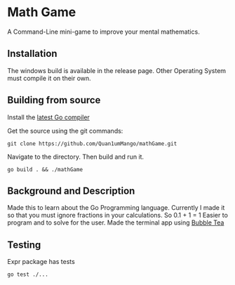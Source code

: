# Math Game
A Command-Line mini-game to improve your mental mathematics.

## Installation
The windows build is available in the release page. Other Operating System must compile it on their own. 

## Building from source
Install the [latest Go compiler](https://go.dev/doc/install)

Get the source using the git commands:
```
git clone https://github.com/Quan1umMango/mathGame.git
```

Navigate to the directory.
Then build and run it.

```
go build . && ./mathGame
```

## Background and Description
Made this to learn about the Go Programming language. Currently I made it so that you must ignore fractions in your calculations.
So 0.1 + 1 = 1
Easier to program and to solve for the user. 
Made the terminal app using [Bubble Tea](https://github.com/charmbracelet/bubbletea/tree/master)

## Testing
Expr package has tests
```
go test ./...
```


